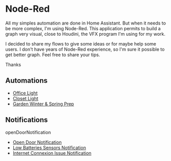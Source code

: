 # Node-Red #

All my simples automation are done in Home Assistant. But when it needs to be more complex, I'm using Node-Red. This application permits to build a graph very visual, close to Houdini, the VFX program I'm using for my work.

I decided to share my flows to give some ideas or for maybe help some users. I don't have years of Node-Red experience, so I'm sure it possible to get better graph. Feel free to share your tips.

Thanks


## Automations ##
- [Office Light](Automations/officeLight)
- [Closet Light](Automations/closetLight)
- [Garden Winter & Spring Prep](Automations/gardenWinterSpringPrep)

## Notifications ##
openDoorNotification
- [Open Door Notification](Notifications/openDoorNotification)
- [Low Batteries Sensors Notification](Notifications/lowBatteriesSensorsNotification)
- [Internet Connexion Issue Notification](Notifications/internet-connexion-issue-notification)
